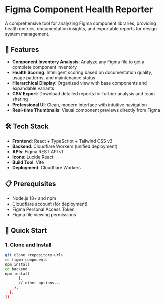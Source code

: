 # Figma Component Health Reporter

A comprehensive tool for analyzing Figma component libraries, providing health metrics, documentation insights, and exportable reports for design system management.

## 🚀 Features

- **Component Inventory Analysis**: Analyze any Figma file to get a complete component inventory
- **Health Scoring**: Intelligent scoring based on documentation quality, usage patterns, and maintenance status
- **Hierarchical Display**: Organized view with base components and expandable variants
- **CSV Export**: Download detailed reports for further analysis and team sharing
- **Professional UI**: Clean, modern interface with intuitive navigation
- **Real-time Thumbnails**: Visual component previews directly from Figma

## 🛠 Tech Stack

- **Frontend**: React + TypeScript + Tailwind CSS v3
- **Backend**: Cloudflare Workers (unified deployment)
- **APIs**: Figma REST API v1
- **Icons**: Lucide React
- **Build Tool**: Vite
- **Deployment**: Cloudflare Workers

## 📋 Prerequisites

- Node.js 18+ and npm
- Cloudflare account (for deployment)
- Figma Personal Access Token
- Figma file viewing permissions

## 🚀 Quick Start

### 1. Clone and Install

```bash
git clone <repository-url>
cd figma-components
npm install
cd backend
npm install
      },
      // other options...
    },
  },
])
```
